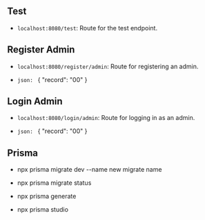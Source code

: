 ## Test

- `localhost:8080/test`: Route for the test endpoint.

## Register Admin
- `localhost:8080/register/admin`: Route for registering an admin.

- `json: ` {
  "record": "00"
}

## Login Admin
- `localhost:8080/login/admin`: Route for logging in as an admin.

- `json: ` {
  "record": "00"
}

## Prisma

- npx prisma migrate dev --name new migrate name

- npx prisma migrate status

- npx prisma generate

- npx prisma studio